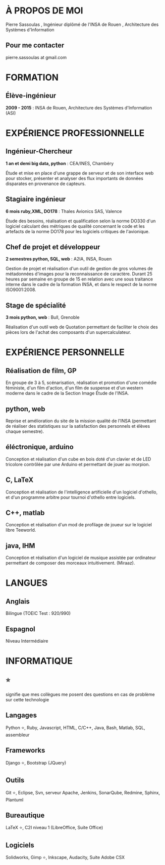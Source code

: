 # À PROPOS DE MOI

Pierre  Sassoulas , Ingénieur diplômé de l'INSA de Rouen , Architecture des Systèmes d'Information 

## Pour me contacter

pierre.sassoulas at gmail.com 


# FORMATION

## Élève-ingénieur

**2009 - 2015** : INSA de Rouen, Architecture des Systèmes d'Information (ASI)




# EXPÉRIENCE PROFESSIONNELLE

## Ingénieur-Chercheur

**1 an et demi __big data__, __python__** : CEA/INES, Chambéry

 Étude et mise en place d'une grappe de serveur et de son interface web pour stocker, présenter et analyser des flux importants de données disparates en provenance de capteurs. 


## Stagiaire ingénieur

**6 mois __ruby__,__XML__, __DO178__** : Thales Avionics SAS, Valence

 Étude des besoins, réalisation et qualification selon la norme DO330 d'un logiciel calculant des métriques de qualité concernant le code et les artefacts de la norme DO178 pour les logiciels critiques de l'avionique. 


## Chef de projet et développeur

**2 semestres __python__, __SQL__, __web__** : A2IA, INSA, Rouen

 Gestion de projet et réalisation d'un outil de gestion de gros volumes de métadonnées d'images pour la reconnaissance de caractère. Durant 25 heures par semaine en groupe de 15 en relation avec une sous traitance interne dans le cadre de la formation INSA, et dans le respect de la norme ISO9001:2008. 


## Stage de spécialité

**3 mois __python__, __web__** : Bull, Grenoble

 Réalisation d'un outil web de Quotation permettant de faciliter le choix des pièces lors de l'achat des composants d'un supercalculateur. 


# EXPÉRIENCE PERSONNELLE

## __Réalisation de film__, __GP__

 En groupe de 3 à 5, scénarisation, réalisation et promotion d'une comédie féministe, d'un film d'action, d'un film de suspense et d'un western moderne dans le cadre de la Section Image Étude de l'INSA. 


## __python__, __web__

 Reprise et amélioration du site de la mission qualité de l'INSA (permettant de réaliser des statistiques sur la satisfaction des personnels et élèves chaque semestre). 


## __éléctronique__, __arduino__

 Conception et réalisation d'un cube en bois doté d'un clavier et de LED tricolore contrôlée par une Arduino et permettant de jouer au morpion. 


## __C__, __LaTeX__

 Conception et réalisation de l'intelligence artificielle d'un logiciel d'othello, et d'un programme arbitre pour tournoi d'othello entre logiciels. 


## __C++__, __matlab__

 Conception et réalisation d'un mod de profilage de joueur sur le logiciel libre Teeworld. 


## __java__, __IHM__

 Conception et réalisation d'un logiciel de musique assistée par ordinateur permettant de composer des morceaux intuitivement. (Miraaz). 


# LANGUES

## Anglais

Bilingue (TOEIC Test : 920/990)

## Espagnol

Niveau Intermédiaire

# INFORMATIQUE

## :star:

signifie que mes collègues me posent des questions en cas de problème sur cette technologie

## __Langages__

Python :star:, Ruby, Javascript, HTML, C/C++, Java, Bash, Matlab, SQL, assembleur

## __Frameworks__

Django :star:, Bootstrap (JQuery)

## __Outils__

Git :star:, Eclipse, Svn, serveur Apache, Jenkins, SonarQube, Redmine, Sphinx, Plantuml

## __Bureautique__

LaTeX :star:, C2I niveau 1 (LibreOffice, Suite Office)

## __Logiciels__

Solidworks, Gimp :star:, Inkscape, Audacity, Suite Adobe CSX

